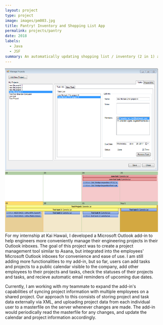 ```yaml
---
layout: project
type: project
image: images/pm003.jpg
title: Pantry! Inventory and Shopping List App
permalink: projects/pantry
date: 2018
labels:
  - Java
  - JSF
summary: An automatically updating shopping list / inventory (2 in 1) app that I developed for my Database Systems class final project.
---
```


<div style="float: right;">
<img class="ui image" src="../images/pm004.PNG">
<img class="ui image" src="../images/pm005.PNG">
</div>


For my internship at Kai Hawaii, I developed a Microsoft Outlook add-in to help engineers more conveniently manage their engineering projects in their Outlook inboxes. The goal of this project was to create a project management tool similar to Asana, but integrated into the employees' Microsoft Outlook inboxes for convenience and ease of use. I am still adding more functionalities to my add-in, but so far, users can add tasks and projects to a public calendar visible to the company, add other employees to their projects and tasks, check the statuses of their projects and tasks, and recieve automatic email reminders of upcoming due dates.

Currently, I am working with my teammate to expand the add-in's capabilities of syncing project information with multiple employees on a shared project. Our approach to this consists of storing project and task data externally via XML, and uploading project data from each individual user to a masterfile on the server whenever changes are made. The add-in would periodically read the masterfile for any changes, and update the calendar and project information accordingly.
